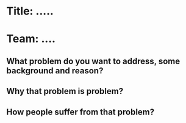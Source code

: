 # Title: .....
# Team: ....

## What problem do you want to address, some background and reason?

## Why that problem is problem?

## How people suffer from that problem?
